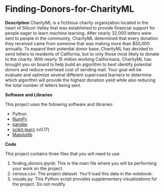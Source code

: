 # Finding-Donors-for-CharityML
**Description**
CharityML is a fictitious charity organization located in the heart of Silicon Valley that was established to provide financial support for people eager to learn machine learning. After nearly 32,000 letters were sent to people in the community, CharityML determined that every donation they received came from someone that was making more than $50,000 annually. To expand their potential donor base, CharityML has decided to send letters to residents of California, but to only those most likely to donate to the charity. With nearly 15 million working Californians, CharityML has brought you on board to help build an algorithm to best identify potential donors and reduce overhead cost of sending mail. Your goal will be evaluate and optimize several different supervised learners to determine which algorithm will provide the highest donation yield while also reducing the total number of letters being sent.

**Software and Libraries**

This project uses the following software and  libraries:

- Python
- [NumPy](http://www.numpy.org/)
- [pandas](http://pandas.pydata.org/)
- [scikit-learn](http://scikit-learn.org/0.17/install.html) (v0.17)
- [Matplotlib](http://matplotlib.org/)

**Code**

This project contains three files that you will need to use:

1. finding_donors.ipynb: This is the main file where you will be performing your work on the project.
2. census.csv: The project dataset. You'll load this data in the notebook.
3. visuals.py: This Python script provides supplementary visualizations for the project. Do not modify.
